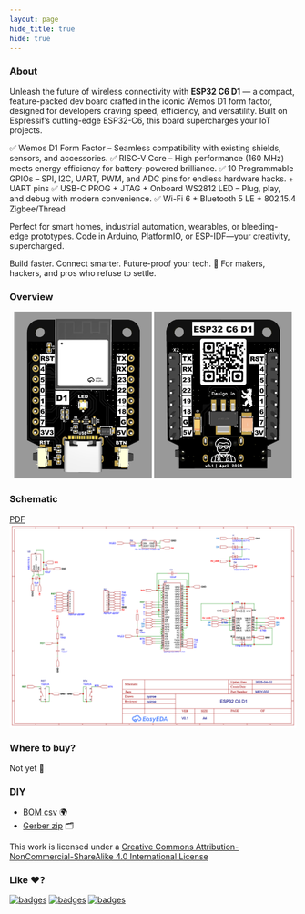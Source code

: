 ```yaml
---
layout: page
hide_title: true
hide: true
---
```


### About
Unleash the future of wireless connectivity with **ESP32 C6 D1** — a compact, feature-packed dev board crafted in the iconic Wemos D1 form factor, designed for developers craving speed, efficiency, and versatility. 
Built on Espressif’s cutting-edge ESP32-C6, this board supercharges your IoT projects.

✅ Wemos D1 Form Factor – Seamless compatibility with existing shields, sensors, and accessories.
✅ RISC-V Core – High performance (160 MHz) meets energy efficiency for battery-powered brilliance.
✅ 10 Programmable GPIOs – SPI, I2C, UART, PWM, and ADC pins for endless hardware hacks. + UART pins
✅ USB-C PROG + JTAG + Onboard WS2812 LED – Plug, play, and debug with modern convenience.
✅ Wi-Fi 6 + Bluetooth 5 LE + 802.15.4 Zigbee/Thread

Perfect for smart homes, industrial automation, wearables, or bleeding-edge prototypes. Code in Arduino, PlatformIO, or ESP-IDF—your creativity, supercharged.

Build faster. Connect smarter. Future-proof your tech. 🚀
For makers, hackers, and pros who refuse to settle.

### Overview
<div align="center">
<img width="48%" src="https://raw.githubusercontent.com/xyzroe/ESP32_C6_D1/main/images/top.png">
<img width="48%" src="https://raw.githubusercontent.com/xyzroe/ESP32_C6_D1/main/images/bottom.png">
</div>


### Schematic
[PDF](./files/Schematic.pdf)  
![Schematic](https://raw.githubusercontent.com/xyzroe/ESP32_C6_D1/main/images/Schematic.png) 

### Where to buy?
Not yet 🚀

### DIY
- [BOM csv](./files/BOM.csv) 🌍
- [Gerber zip](./files/Gerber.zip) 🗂

This work is licensed under a <a rel="license" href="http://creativecommons.org/licenses/by-nc-sa/4.0/">Creative Commons Attribution-NonCommercial-ShareAlike 4.0 International License</a>

### Like ♥️?
[![badges](https://badges.aleen42.com/src/buymeacoffee.svg)](https://www.buymeacoffee.com/xyzroe) 
[![badges](https://badges.aleen42.com/src/github.svg)](https://github.com/sponsors/xyzroe)
[![badges](https://badges.aleen42.com/src/paypal.svg)](http://paypal.me/xyzroe) 
